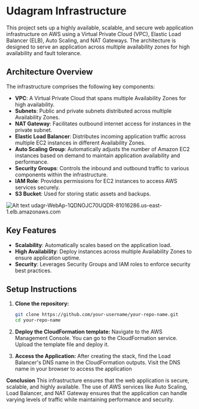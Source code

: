 # Udagram Infrastructure

This project sets up a highly available, scalable, and secure web application infrastructure on AWS using a Virtual Private Cloud (VPC), Elastic Load Balancer (ELB), Auto Scaling, and NAT Gateways. The architecture is designed to serve an application across multiple availability zones for high availability and fault tolerance.

## Architecture Overview

The infrastructure comprises the following key components:

- **VPC**: A Virtual Private Cloud that spans multiple Availability Zones for high availability.
- **Subnets**: Public and private subnets distributed across multiple Availability Zones.
- **NAT Gateway**: Facilitates outbound internet access for instances in the private subnet.
- **Elastic Load Balancer**: Distributes incoming application traffic across multiple EC2 instances in different Availability Zones.
- **Auto Scaling Group**: Automatically adjusts the number of Amazon EC2 instances based on demand to maintain application availability and performance.
- **Security Groups**: Controls the inbound and outbound traffic to various components within the infrastructure.
- **IAM Role**: Provides permissions for EC2 instances to access AWS services securely.
- **S3 Bucket**: Used for storing static assets and backups.

![Alt text](https://github.com/mohamedfayez-7/Infrastructure-as-code-Udagram-Project/blob/41e8167c95647168dba66043b24720f9f0ac7803/Udagram%20Infrastructure%20.png)
udagr-WebAp-1QDNOJC70UQDR-81016286.us-east-1.elb.amazonaws.com

## Key Features

- **Scalability**: Automatically scales based on the application load.
- **High Availability**: Deploy instances across multiple Availability Zones to ensure application uptime.
- **Security**: Leverages Security Groups and IAM roles to enforce security best practices.

## Setup Instructions

1. **Clone the repository:**
   ```bash
   git clone https://github.com/your-username/your-repo-name.git
   cd your-repo-name
   
2. **Deploy the CloudFormation template:**
   Navigate to the AWS Management Console.
   You can go to the CloudFormation service.
   Upload the template file and deploy it.

2. **Access the Application:**
   After creating the stack, find the Load Balancer's DNS name in the CloudFormation outputs.
   Visit the DNS name in your browser to access the application

**Conclusion**
This infrastructure ensures that the web application is secure, scalable, and highly available. The use of AWS services like Auto Scaling, Load Balancer, and NAT Gateway ensures that the application can handle varying levels of traffic while maintaining performance and security.
